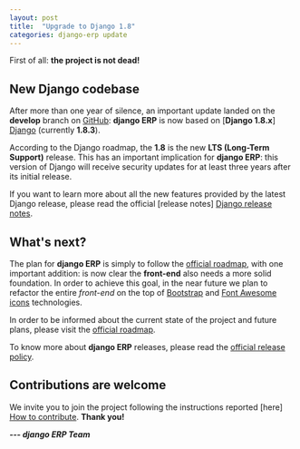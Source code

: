 ```yaml
---
layout: post
title:  "Upgrade to Django 1.8"
categories: django-erp update
---
```


First of all: **the project is not dead!**

## New Django codebase

After more than one year of silence, an important update landed on the **develop** branch on [GitHub]: **django ERP** is now based on [**Django 1.8.x**] [Django] (currently **1.8.3**).

According to the Django roadmap, the **1.8** is the new **LTS (Long-Term Support)** release. This has an important implication for **django ERP**: this version of Django will receive security updates for at least three years after its initial release.

If you want to learn more about all the new features provided by the latest Django release, please read the official [release notes] [Django release notes].

## What's next?

The plan for **django ERP** is simply to follow the [official roadmap], with one important addition: is now clear the **front-end** also needs a more solid foundation. In order to achieve this goal, in the near future we plan to refactor the entire *front-end* on the top of [Bootstrap] and [Font Awesome icons] technologies.

In order to be informed about the current state of the project and future plans, please visit the [official roadmap].

To know more about **django ERP** releases, please read the [official release policy].

## Contributions are welcome

We invite you to join the project following the instructions reported [here] [How to contribute]. **Thank you!**

***--- django ERP Team***


[GitHub]: https://github.com/django-erp/django-erp/tree/develop
[Django]: https://www.djangoproject.com
[Django release notes]: https://docs.djangoproject.com/en/1.8/releases/1.8/
[Bootstrap]: http://getbootstrap.com
[Font Awesome icons]: http://fortawesome.github.io/Font-Awesome/icons/
[official roadmap]: https://github.com/djangoERPTeam/django-erp/wiki/Roadmap
[official release policy]: https://github.com/djangoERPTeam/django-erp/wiki/Release-policy
[How to contribute]: https://github.com/djangoERPTeam/django-erp/wiki/How-to-contribute
